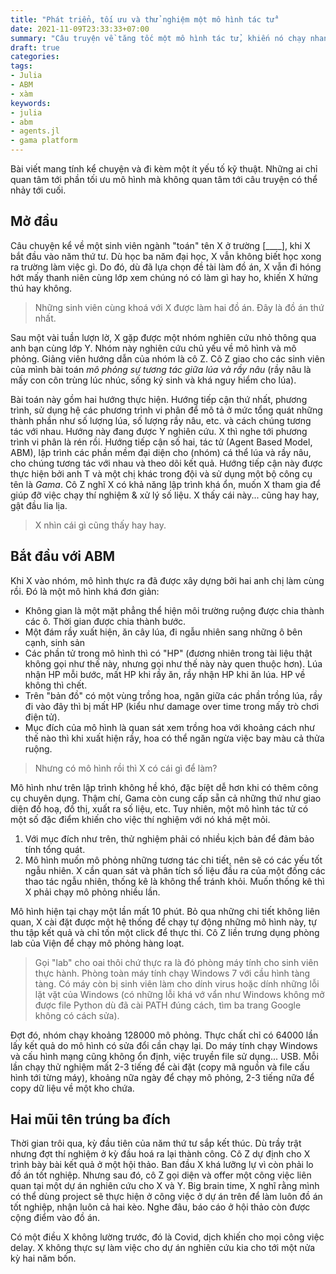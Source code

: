 ```yaml
---
title: "Phát triển, tối ưu và thử nghiệm một mô hình tác tử"
date: 2021-11-09T23:33:33+07:00
summary: "Câu truyện về tăng tốc một mô hình tác tử, khiến nó chạy nhanh gấp 1000 lần, phát triển mở rộng làm nó chậm đi, rồi lại tăng tốc tiếp..."
draft: true
categories:
tags:
- Julia
- ABM
- xàm
keywords:
- julia
- abm
- agents.jl
- gama platform
---
```


Bài viết mang tính kể chuyện và đi kèm một ít yếu tố kỹ thuật. Những ai chỉ quan tâm tới phần tối ưu mô hình mà không quan tâm tới câu truyện có thể nhảy tới cuối.


## Mở đầu
Câu chuyện kể về một sinh viên ngành "toán" tên X ở trường [____], khi X bắt đầu vào năm thứ tư. Dù học ba năm đại học, X vẫn không biết học xong ra trường làm việc gì. Do đó, dù đã lựa chọn đề tài làm đồ án, X vẫn đi hóng hớt mấy thanh niên cùng lớp xem chúng nó có làm gì hay ho, khiến X hứng thú hay không.

> Những sinh viên cùng khoá với X được làm hai đồ án. Đây là đồ án thứ nhất.

Sau một vài tuần lượn lờ, X gặp được một nhóm nghiên cứu nhỏ thông qua anh bạn cùng lớp Y. Nhóm này nghiên cứu chủ yếu về mô hình và mô phỏng. Giảng viên hướng dẫn của nhóm là cô Z. Cô Z giao cho các sinh viên của mình bài toán *mô phỏng sự tương tác giữa lúa và rầy nâu* (rầy nâu là mấy con côn trùng lúc nhúc, sống ký sinh và khá nguy hiểm cho lúa).

Bài toán này gồm hai hướng thực hiện. Hướng tiếp cận thứ nhất, phương trình, sử dụng hệ các phương trình vi phân để mô tả ở mức tổng quát những thành phần như số lượng lúa, số lượng rầy nâu, etc. và cách chúng tương tác với nhau. Hướng này đang được Y nghiên cứu. X thì nghe tới phương trình vi phân là rén rồi. Hướng tiếp cận số hai, tác tử (Agent Based Model, ABM), lập trình các phần mềm đại diện cho (nhóm) cá thể lúa và rầy nâu, cho chúng tương tác với nhau và theo dõi kết quả. Hướng tiếp cận này được thực hiện bởi anh T và một chị khác trong đội và sử dụng một bộ công cụ tên là *Gama*. Cô Z nghĩ X có khả năng lập trình khá ổn, muốn X tham gia để giúp đỡ việc chạy thí nghiệm & xử lý số liệu. X thấy cái này... cũng hay hay, gật đầu lia lịa.

> X nhìn cái gì cũng thấy hay hay.

## Bắt đầu với ABM

Khi X vào nhóm, mô hình thực ra đã được xây dựng bởi hai anh chị làm cùng rồi. Đó là một mô hình khá đơn giản:
- Không gian là một mặt phẳng thể hiện môi trường ruộng được chia thành các ô. Thời gian được chia thành bước.
- Một đám rầy xuất hiện, ăn cây lúa, đi ngẫu nhiên sang những ô bên cạnh, sinh sản
- Các phần tử trong mô hình thì có "HP" (đương nhiên trong tài liệu thật không gọi như thế này, nhưng gọi như thế này này quen thuộc hơn). Lúa nhận HP mỗi bước, mất HP khi rầy ăn, rầy nhận HP khi ăn lúa. HP về không thì chết.
- Trên "bản đồ" có một vùng trồng hoa, ngăn giữa các phần trồng lúa, rầy đi vào đây thì bị mất HP (kiểu như damage over time trong mấy trò chơi điện tử).
- Mục đích của mô hình là quan sát xem trồng hoa với khoảng cách như thế nào thì khi xuất hiện rầy, hoa có thể ngăn ngừa việc bay màu cả thửa ruộng.

> Nhưng có mô hình rồi thì X có cái gì để làm?

Mô hình như trên lập trình không hề khó, đặc bíệt dễ hơn khi có thêm công cụ chuyên dụng. Thậm chí, Gama còn cung cấp sẵn cả những thứ như giao diện đồ hoạ, đồ thị, xuất ra số liệu, etc. Tuy nhiên, một mô hình tác tử có một số đặc điểm khiến cho việc thí nghiệm với nó khá mệt mỏi.
1. Với mục đích như trên, thử nghiệm phải có nhiều kịch bản để đảm bảo tính tổng quát.
2. Mô hình muốn mô phỏng những tương tác chi tiết, nên sẽ có các yếu tốt ngẫu nhiên. X cần quan sát và phân tích số liệu đầu ra của một đống các thao tác ngẫu nhiên, thống kê là không thể tránh khỏi. Muốn thống kê thì X phải chạy mô phỏng nhiều lần.

Mô hình hiện tại chạy một lần mất 10 phút. Bỏ qua những chi tiết không liên quan, X cài đặt được một hệ thống để chạy tự động những mô hình này, tự thu tập kết quả và chỉ tốn một click để thực thi. Cô Z liền trưng dụng phòng lab của Viện để chạy mô phỏng hàng loạt. 

> Gọi "lab" cho oai thôi chứ thực ra là đó phòng máy tính cho sinh viên thực hành. Phòng toàn máy tính chạy Windows 7 với cầu hình tàng tàng. Có máy còn bị sinh viên làm cho dính virus hoặc dính những lỗi lặt vặt của Windows (có những lỗi khá vớ vẩn như Windows không mở được file Python dù đã cài PATH đúng cách, tìm ba trang Google không có cách sửa).

Đợt đó, nhóm chạy khoảng 128000 mô phỏng. Thực chất chỉ có 64000 lần lấy kết quả do mô hình có sửa đổi cần chạy lại. Do máy tính chạy Windows và cấu hình mạng cũng không ổn định, việc truyền file sử dụng... USB. Mỗi lần chạy thử nghiệm mất 2-3 tiếng để cài đặt (copy mã nguồn và file cấu hình tới từng máy), khoảng nữa ngày để chạy mô phỏng, 2-3 tiếng nữa để copy dữ liệu về một kho chứa.

## Hai mũi tên trúng ba đích

Thời gian trôi qua, kỳ đầu tiên của năm thứ tư sắp kết thúc. Dù trầy trật nhưng đợt thí nghiệm ở kỳ đầu hoá ra lại thành công. Cô Z dự định cho X trình bày bài kết quả ở một hội thảo. Ban đầu X khá lưỡng lự vì còn phải lo đồ án tốt nghiệp. Nhưng sau đó, cô Z gọi diện và offer một công việc liên quan tại một dự án nghiên cứu cho X và Y. Big brain time, X nghĩ rằng mình có thể dùng project sẽ thực hiện ở công việc ở dự án trên để làm luôn đồ án tốt nghiệp, nhận luôn cả hai kèo. Nghe đâu, báo cáo ở hội thảo còn được cộng điểm vào đồ án.

Có một điều X không lường trước, đó là Covid, dịch khiến cho mọi công việc delay. X không thực sự làm việc cho dự án nghiên cứu kia cho tới một nửa kỳ hai năm bốn.
